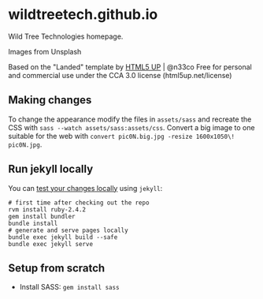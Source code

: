 # wildtreetech.github.io
Wild Tree Technologies homepage.

Images from Unsplash

Based on the "Landed" template by [HTML5 UP](//html5up.net) | @n33co
Free for personal and commercial use under the CCA 3.0 license (html5up.net/license)


## Making changes

To change the appearance modify the files in `assets/sass` and recreate
the CSS with `sass --watch assets/sass:assets/css`. Convert a big image
to one suitable for the web with
`convert pic0N.big.jpg -resize 1600x1050\! pic0N.jpg`.


## Run jekyll locally

You can [test your changes locally](https://help.github.com/articles/setting-up-your-github-pages-site-locally-with-jekyll/#platform-mac) using `jekyll`:

```
# first time after checking out the repo
rvm install ruby-2.4.2
gem install bundler
bundle install
# generate and serve pages locally
bundle exec jekyll build --safe
bundle exec jekyll serve
```


## Setup from scratch

* Install SASS: `gem install sass`

